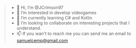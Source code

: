 > - 👋 Hi, I’m @JCrimson97
> - 👀 I’m interested in develop videogames
> - 🌱 I’m currently learning C# and Kotlin
> - 💞️ I’m looking to collaborate on interesting projects that I understand.
> - 📫 If you wan't to reach me you can send me an email to samuelcemp@gmail.com

<!---
JCrimson97/JCrimson97 is a ✨ special ✨ repository because its `README.md` (this file) appears on your GitHub profile.
You can click the Preview link to take a look at your changes.
--->
